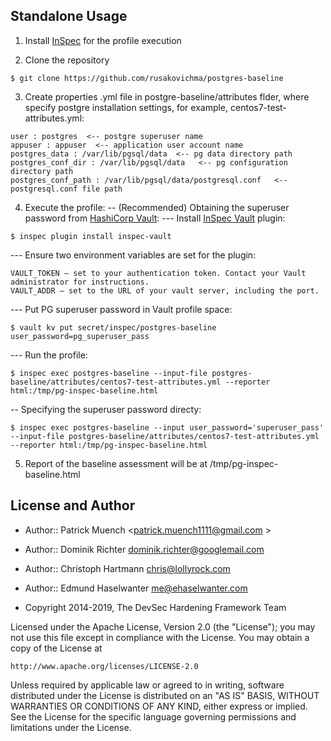 ## Standalone Usage

1. Install [InSpec](https://github.com/chef/inspec) for the profile execution

2. Clone the repository
```
$ git clone https://github.com/rusakovichma/postgres-baseline

```
3. Create properties .yml file in postgre-baseline/attributes flder, where specify postgre installation settings, for example, centos7-test-attributes.yml:
```
user : postgres  <-- postgre superuser name
appuser : appuser  <-- application user account name
postgres_data : /var/lib/pgsql/data  <-- pg data directory path
postgres_conf_dir : /var/lib/pgsql/data   <-- pg configuration directory path
postgres_conf_path : /var/lib/pgsql/data/postgresql.conf   <-- postgresql.conf file path

```
4. Execute the profile:
 -- (Recommended) Obtaining the superuser password from [HashiCorp Vault](https://www.vaultproject.io/):
    --- Install [InSpec Vault](https://github.com/inspec/inspec-vault) plugin:
```
$ inspec plugin install inspec-vault

```    
   --- Ensure two environment variables are set for the plugin:
```
VAULT_TOKEN – set to your authentication token. Contact your Vault administrator for instructions.
VAULT_ADDR – set to the URL of your vault server, including the port.
```
   --- Put PG superuser password in Vault profile space:
```
$ vault kv put secret/inspec/postgres-baseline user_password=pg_superuser_pass

``` 
   --- Run the profile:
```
$ inspec exec postgres-baseline --input-file postgres-baseline/attributes/centos7-test-attributes.yml --reporter html:/tmp/pg-inspec-baseline.html

``` 
 -- Specifying the superuser password directy:
```
$ inspec exec postgres-baseline --input user_password='superuser_pass' --input-file postgres-baseline/attributes/centos7-test-attributes.yml --reporter html:/tmp/pg-inspec-baseline.html

``` 
5. Report of the baseline assessment will be at /tmp/pg-inspec-baseline.html 


## License and Author

- Author:: Patrick Muench <patrick.muench1111@gmail.com >
- Author:: Dominik Richter <dominik.richter@googlemail.com>
- Author:: Christoph Hartmann <chris@lollyrock.com>
- Author:: Edmund Haselwanter <me@ehaselwanter.com>

- Copyright 2014-2019, The DevSec Hardening Framework Team

Licensed under the Apache License, Version 2.0 (the "License");
you may not use this file except in compliance with the License.
You may obtain a copy of the License at

    http://www.apache.org/licenses/LICENSE-2.0

Unless required by applicable law or agreed to in writing, software
distributed under the License is distributed on an "AS IS" BASIS,
WITHOUT WARRANTIES OR CONDITIONS OF ANY KIND, either express or implied.
See the License for the specific language governing permissions and
limitations under the License.
